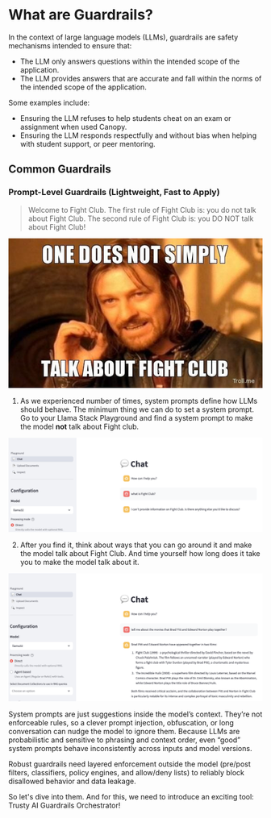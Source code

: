 # What are Guardrails?

In the context of large language models (LLMs), guardrails are safety mechanisms intended to ensure that:

* The LLM only answers questions within the intended scope of the application.
* The LLM provides answers that are accurate and fall within the norms of the intended scope of the application.
  
Some examples include:

* Ensuring the LLM refuses to help students cheat on an exam or assignment when used Canopy.
* Ensuring the LLM responds respectfully and without bias when helping with student support, or peer mentoring.

## Common Guardrails

### Prompt-Level Guardrails (Lightweight, Fast to Apply)

> Welcome to Fight Club. The first rule of Fight Club is: you do not talk about Fight Club. The second rule of Fight Club is: you DO NOT talk about Fight Club!

![fight-club.jpg](./images/fight-club.jpg)

1. As we experienced number of times, system prompts define how LLMs should behave. The minimum thing we can do to set a system prompt. Go to your Llama Stack Playground and find a system prompt to make the model **not** talk about Fight club.

  ![fight-club-2.png](./images/fight-club-2.png)

2. After you find it, think about ways that you can go around it and make the model talk about Fight Club. And time yourself how long does it take you to make the model talk about it.

  ![fight-club-3.png](./images/fight-club-3.png)

System prompts are just suggestions inside the model’s context. They’re not enforceable rules, so a clever prompt injection, obfuscation, or long conversation can nudge the model to ignore them. Because LLMs are probabilistic and sensitive to phrasing and context order, even “good” system prompts behave inconsistently across inputs and model versions. 

Robust guardrails need layered enforcement outside the model (pre/post filters, classifiers, policy engines, and allow/deny lists) to reliably block disallowed behavior and data leakage. 

So let's dive into them. And for this, we need to introduce an exciting tool: Trusty AI Guardrails Orchestrator! 

<!-- 
## Common Guardrails Tools and Approaches

Here are some ways teams implement guardrails, depending on the level of control and complexity needed:

### 1. **Prompt-Level Guardrails (Lightweight, Fast to Apply)**

* **System prompts** or **prefix prompts** that define how the LLM should behave.
* Example: *“You are a university assistant. You do not answer exam-related questions that could help students cheat.”*
* Best for: Fast prototypes, in-app rules, and low-risk cases.

Let’s try a simple guardrail together! Go back to your Llama Stack Playground and add a system prompt to make the model **not** answer below questions.

  1. "Can you write a poem about a cat that runs a coffee shop?" 🐱☕
  2. "If Pikachu ran for student council, what would its campaign slogan be?" ⚡🎓
  3. "Which animal would make the best professor, and why?" 🦉👩‍🏫

### 2. **Output Moderation & Filtering**

* Use moderation APIs (e.g., **OpenAI's Moderation**, **AWS Content Moderation**) or custom filters to scan for inappropriate, biased, or off-topic content before it reaches users.
* Example: Preventing an LLM from generating offensive or harmful responses during student mental health inquiries.
* Best for: Post-processing safety layers.

### 3. **Input Filtering / Preprocessing**

* Block or flag incoming user prompts based on keywords or intent classification.
* Example: Detect when a student asks how to “get around plagiarism detection,” and block it or redirect to academic honesty guidelines.
* Best for: Sensitive applications where misuse is a concern.

### 4. **Conversation Routing with Semantic Routers**

* Tools like [**Semantic Router**](https://github.com/anysphere/semantic-router) can **route prompts to different models or logic based on intent**.
* Example: A question about mental health is routed to a model fine-tuned for empathy, while technical course questions go to a tutor assistant model.
* Best for: Applications with multiple domains or risk profiles.

### 5. **Rule-based Guardrails Frameworks**

* Tools like **Guardrails AI**, **Rebuff**, or **LMQL** offer more structured, programmable ways to define LLM behavior.
* Guardrails AI allows you to specify:

  * What formats are allowed (e.g., no code output)
  * What topics are off-limits
  * Validation on structured outputs (e.g., GPA format, allowed answer ranges)
* Best for: Enterprise-grade or regulated academic environments.

## 🛠️ How Can We Implement Guardrails?

Implementation depends on your stack and risk tolerance. Important thing is to start simple and introduce tools as we go. Since we are building our stack on top of Llama Stack, we'll start with what it provides.

### 🧱 What Guardrails Does Llama Stack Provide?

Llama Stack has two powerful built-in safety mechanisms — **LlamaGuard** and **PromptGuard** — that help keep conversations secure and aligned with responsible AI practices.

These tools handle guardrails at different levels and work best **together**, providing both **content filtering** and **jailbreak protection**.

Llama Stack also has the ability to register additional providers that implement your own custom guardrails. Let's look at the Llama Stack APIs and update Canopy to use some guardrails. -->
